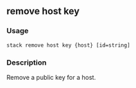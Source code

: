 ## remove host key

### Usage

`stack remove host key {host} [id=string]`

### Description

Remove a public key for a host.


